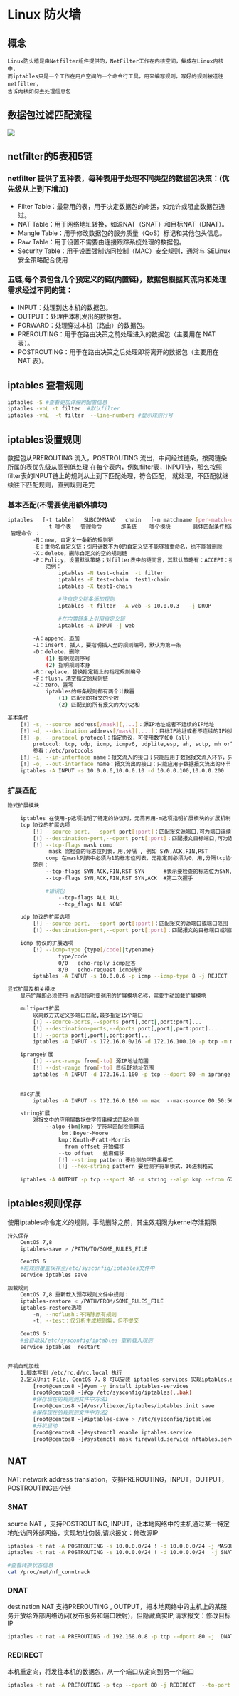 # Linux 防火墙

## 概念
    Linux防火墙是由Netfilter组件提供的，NetFilter工作在内核空间，集成在Linux内核中，
    而iptables只是一个工作在用户空间的一个命令行工具，用来编写规则，写好的规则被送往netfilter，
    告诉内核如何去处理信息包

## 数据包过滤匹配流程

<img src="../images/iptables01.png">

## netfilter的5表和5链
### netfilter 提供了五种表，每种表用于处理不同类型的数据包决策：(优先级从上到下增加)
* Filter Table：最常用的表，用于决定数据包的命运，如允许或阻止数据包通过。
* NAT Table：用于网络地址转换，如源NAT（SNAT）和目标NAT（DNAT）。
* Mangle Table：用于修改数据包的服务质量（QoS）标记和其他包头信息。
* Raw Table：用于设置不需要由连接跟踪系统处理的数据包。
* Security Table：用于设置强制访问控制（MAC）安全规则，通常与 SELinux 安全策略配合使用
### 五链,每个表包含几个预定义的链(内置链)，数据包根据其流向和处理需求经过不同的链：
* INPUT：处理到达本机的数据包。
* OUTPUT：处理由本机发出的数据包。
* FORWARD：处理穿过本机（路由）的数据包。
* PREROUTING：用于在路由决策之前处理进入的数据包（主要用在 NAT 表）。
* POSTROUTING：用于在路由决策之后处理即将离开的数据包（主要用在 NAT 表）。

## iptables 查看规则
```bash
iptables -S #查看更加详细的配置信息
iptables -vnL -t filter  #默认filter
iptables -vnL  -t filter  --line-numbers #显示规则行号
```

## iptables设置规则
数据包从PREROUTING 流入，POSTROUTING 流出，中间经过链条，按照链条所属的表优先级从高到低处理
在每个表内，例如filter表，INPUT链，那么按照filter表的INPUT链上的规则从上到下匹配处理，符合匹配，
就处理，不匹配就继续往下匹配规则，直到规则走完

### 基本匹配(不需要使用额外模块)
```bash
iptables   [-t table]   SUBCOMMAND   chain   [-m matchname [per-match-options]]   -j targetname [per-target-options]
            -t 哪个表   管理命令      那条链    哪个模块       具体匹配条件和选项      处理动作      
 管理命令 ：
        -N：new, 自定义一条新的规则链
        -E：重命名自定义链；引用计数不为0的自定义链不能够被重命名，也不能被删除
        -X：delete，删除自定义的空的规则链
        -P：Policy，设置默认策略；对filter表中的链而言，其默认策略有：ACCEPT：接受, DROP：丢弃
            范例：
                iptables -N test-chain  -t filter
                iptables -E test-chain  test1-chain
                iptables -X test1-chain

                #往自定义链条添加规则
                iptables -t filter  -A web -s 10.0.0.3   -j DROP 

                #在内置链条上引用自定义链
                iptables -A INPUT -j web
        
        -A：append，追加
        -I：insert, 插入，要指明插入至的规则编号，默认为第一条
        -D：delete，删除
            (1) 指明规则序号
            (2) 指明规则本身
        -R：replace，替换指定链上的指定规则编号
        -F：flush，清空指定的规则链
        -Z：zero，置零
            iptables的每条规则都有两个计数器
                (1) 匹配到的报文的个数
                (2) 匹配到的所有报文的大小之和

基本条件
    [!] -s, --source address[/mask][,...]：源IP地址或者不连续的IP地址
    [!] -d, --destination address[/mask][,...]：目标IP地址或者不连续的IP地址
    [!] -p, --protocol protocol：指定协议，可使用数字如0（all）
        protocol: tcp, udp, icmp, icmpv6, udplite,esp, ah, sctp, mh or“all“
        参看：/etc/protocols
    [!] -i, --in-interface name：报文流入的接口；只能应用于数据报文流入环节，只应用于INPUT、FORWARD、PREROUTING链
    [!] -o, --out-interface name：报文流出的接口；只能应用于数据报文流出的环节，只应用于FORWARD、OUTPUT、POSTROUTING链
    iptables -A INPUT -s 10.0.0.6,10.0.0.10 -d 10.0.0.100,10.0.0.200  ! -p icmp -i eth0 -j REJECT

```

### 扩展匹配
```bash
隐式扩展模块

    iptables 在使用-p选项指明了特定的协议时，无需再用-m选项指明扩展模块的扩展机制，不需要手动加载扩展模块
    tcp 协议的扩展选项
        [!] --source-port, --sport port[:port]：匹配报文源端口,可为端口连续范围
        [!] --destination-port,--dport port[:port]：匹配报文目标端口,可为连续范围
        [!] --tcp-flags mask comp
             mask 需检查的标志位列表，用,分隔 , 例如 SYN,ACK,FIN,RST
            comp 在mask列表中必须为1的标志位列表，无指定则必须为0，用,分隔tcp协议的扩展选项
        范例：
            --tcp-flags SYN,ACK,FIN,RST SYN      #表示要检查的标志位为SYN,ACK,FIN,RST四个，其中SYN必须为1，余下的必须为0，第一次握手
            --tcp-flags SYN,ACK,FIN,RST SYN,ACK  #第二次握手

            #错误包
                --tcp-flags ALL ALL  
                --tcp_flags ALL NONE

    udp 协议的扩展选项
        [!] --source-port, --sport port[:port]：匹配报文的源端口或端口范围
        [!] --destination-port,--dport port[:port]：匹配报文的目标端口或端口范围

    icmp 协议的扩展选项
        [!] --icmp-type {type[/code]|typename}
                type/code
                0/0   echo-reply icmp应答
                8/0   echo-request icmp请求 
        iptables -A INPUT -s 10.0.0.6 -p icmp --icmp-type 8 -j REJECT 

显式扩展及相关模块
    显示扩展即必须使用-m选项指明要调用的扩展模块名称，需要手动加载扩展模块

    multiport扩展
        以离散方式定义多端口匹配,最多指定15个端口
        [!] --source-ports,--sports port[,port|,port:port]...
        [!] --destination-ports,--dports port[,port|,port:port]...
        [!] --ports port[,port|,port:port]...
        iptables -A INPUT -s 172.16.0.0/16 -d 172.16.100.10 -p tcp -m multiport --dports 20:22,80 -j ACCEPT

    iprange扩展
        [!] --src-range from[-to] 源IP地址范围
        [!] --dst-range from[-to] 目标IP地址范围
        iptables -A INPUT -d 172.16.1.100 -p tcp --dport 80 -m iprange --src-range  172.16.1.5-172.16.1.10 -j DROP

    
    mac扩展
        iptables -A INPUT -s 172.16.0.100 -m mac  --mac-source 00:50:56:12:34:56 -j ACCEPT

    string扩展
        对报文中的应用层数据做字符串模式匹配检测
            --algo {bm|kmp} 字符串匹配检测算法
                 bm：Boyer-Moore
                kmp：Knuth-Pratt-Morris
                --from offset 开始偏移
                --to offset   结束偏移
                [!] --string pattern 要检测的字符串模式
                [!] --hex-string pattern 要检测字符串模式，16进制格式
        
    iptables -A OUTPUT -p tcp --sport 80 -m string --algo kmp --from 62  --string   "google" -j REJECT
```

##  iptables规则保存
使用iptables命令定义的规则，手动删除之前，其生效期限为kernel存活期限


```bash
持久保存
    CentOS 7,8
    iptables-save > /PATH/TO/SOME_RULES_FILE

    CentOS 6 
    #将规则覆盖保存至/etc/sysconfig/iptables文件中
    service iptables save 

加载规则
    CentOS 7,8 重新载入预存规则文件中规则：
    iptables-restore < /PATH/FROM/SOME_RULES_FILE
    iptables-restore选项
        -n, --noflush：不清除原有规则
        -t, --test：仅分析生成规则集，但不提交

    CentOS 6：
    #会自动从/etc/sysconfig/iptables 重新载入规则
    service iptables  restart  


开机自动加载
    1.脚本写到 /etc/rc.d/rc.local 执行
    2.定义Unit File, CentOS 7，8 可以安装 iptables-services 实现iptables.service
        [root@centos8 ~]#yum -y install iptables-services
        [root@centos8 ~]#cp /etc/sysconfig/iptables{,.bak}
        #保存现在的规则到文件中方法1
        [root@centos8 ~]#/usr/libexec/iptables/iptables.init save
        #保存现在的规则到文件中方法2
        [root@centos8 ~]#iptables-save > /etc/sysconfig/iptables
        #开机启动
        [root@centos8 ~]#systemctl enable iptables.service    
        [root@centos8 ~]#systemctl mask firewalld.service nftables.service
```

## NAT
NAT: network address translation，支持PREROUTING，INPUT，OUTPUT，POSTROUTING四个链

### SNAT
source NAT ，支持POSTROUTING, INPUT，让本地网络中的主机通过某一特定地址访问外部网络，实现地址伪装,请求报文：修改源IP
```bash
iptables -t nat -A POSTROUTING -s 10.0.0.0/24 ! -d 10.0.0.0/24 -j MASQUERADE  #公网不固定
iptables -t nat -A POSTROUTING -s 10.0.0.0/24 ! -d 10.0.0.0/24  -j SNAT --to-source 192.168.0.8 #公网固定

#查看转换状态信息
cat /proc/net/nf_conntrack
```

### DNAT
destination NAT 支持PREROUTING , OUTPUT，把本地网络中的主机上的某服务开放给外部网络访问(发布服务和端口映射)，但隐藏真实IP,请求报文：修改目标IP
```bash
iptables -t nat -A PREROUTING -d 192.168.0.8 -p tcp --dport 80 -j  DNAT --to-destination 10.0.0.7:8080

```


### REDIRECT
本机重定向，将发往本机的数据包，从一个端口从定向到另一个端口
```bash
iptables -t nat -A PREROUTING -p tcp --dport 80 -j REDIRECT  --to-port 8080
```

